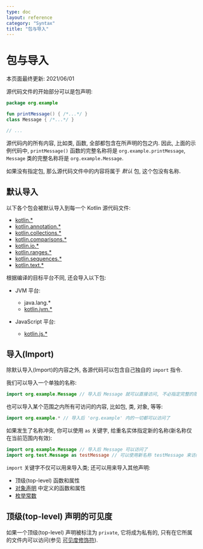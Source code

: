 ```yaml
---
type: doc
layout: reference
category: "Syntax"
title: "包与导入"
---
```


# 包与导入

本页面最终更新: 2021/06/01

源代码文件的开始部分可以是包声明:

```kotlin
package org.example

fun printMessage() { /*...*/ }
class Message { /*...*/ }

// ...
```

源代码内的所有内容, 比如类, 函数, 全部都包含在所声明的包之内.
因此, 上面的示例代码中, `printMessage()` 函数的完整名称将是 `org.example.printMessage`,
`Message` 类的完整名称将是 `org.example.Message`.

如果没有指定包, 那么源代码文件中的内容将属于 _默认_ 包, 这个包没有名称.

## 默认导入

以下各个包会被默认导入到每一个 Kotlin 源代码文件:

- [kotlin.*](https://kotlinlang.org/api/latest/jvm/stdlib/kotlin/index.html)
- [kotlin.annotation.*](https://kotlinlang.org/api/latest/jvm/stdlib/kotlin.annotation/index.html)
- [kotlin.collections.*](https://kotlinlang.org/api/latest/jvm/stdlib/kotlin.collections/index.html)
- [kotlin.comparisons.*](https://kotlinlang.org/api/latest/jvm/stdlib/kotlin.comparisons/index.html)
- [kotlin.io.*](https://kotlinlang.org/api/latest/jvm/stdlib/kotlin.io/index.html)
- [kotlin.ranges.*](https://kotlinlang.org/api/latest/jvm/stdlib/kotlin.ranges/index.html)
- [kotlin.sequences.*](https://kotlinlang.org/api/latest/jvm/stdlib/kotlin.sequences/index.html)
- [kotlin.text.*](https://kotlinlang.org/api/latest/jvm/stdlib/kotlin.text/index.html)

根据编译的目标平台不同, 还会导入以下包:

- JVM 平台:
  - java.lang.*
  - [kotlin.jvm.*](https://kotlinlang.org/api/latest/jvm/stdlib/kotlin.jvm/index.html)

- JavaScript 平台:
  - [kotlin.js.*](https://kotlinlang.org/api/latest/jvm/stdlib/kotlin.js/index.html)

## 导入(Import)

除默认导入(Import)的内容之外, 各源代码可以包含自己独自的 `import` 指令.

我们可以导入一个单独的名称:

```kotlin
import org.example.Message // 导入后 Message 就可以直接访问, 不必指定完整的限定符
```

也可以导入某个范围之内所有可访问的内容, 比如包, 类, 对象, 等等:

```kotlin
import org.example.* // 导入后 'org.example' 内的一切都可以访问了
```

如果发生了名称冲突, 你可以使用 `as` 关键字, 给重名实体指定新的名称(新名称仅在当前范围内有效):

```kotlin
import org.example.Message // 导入后 Message 可以访问了
import org.test.Message as testMessage // 可以使用新名称 testMessage 来访问 'org.test.Message'
```

`import` 关键字不仅可以用来导入类; 还可以用来导入其他声明:

  * 顶级(top-level) 函数和属性
  * [对象声明](object-declarations.html#object-declarations-overview) 中定义的函数和属性
  * [枚举常数](enum-classes.html)

## 顶级(top-level) 声明的可见度

如果一个顶级(top-level) 声明被标注为 `private`, 它将成为私有的,
只有在它所属的文件内可以访问(参见 [可见度修饰符](visibility-modifiers.html)).

